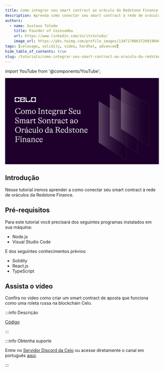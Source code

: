 ```yaml
---
title: Como integrar seu smart contract ao oráculo da Redstone Finance
description: Aprenda como conectar seu smart contract à rede de oráculos da Redstone Finance
authors:
  - name: Gustavo Toledo
    title: Founder of Coinsamba
    url: https://www.linkedin.com/in/itxtoledo/
    image_url: https://pbs.twimg.com/profile_images/1347170863720919040/QMlr-GWc_400x400.jpg
tags: [celosage, solidity, video, hardhat, advanced]
hide_table_of_contents: true
slug: /tutorials/como-integrar-seu-smart-contract-ao-oraculo-da-redstone-finance
---
```


import YouTube from '@components/YouTube';

![header](../src/data-tutorials/showcase/advanced/como-integrar-seu-smart-contract-ao-oraculo-da-redstone-finance.png)

## Introdução

Nesse tutorial iremos aprender a como conectar seu smart contract à rede de oráculos da Redstone Finance.

## Pré-requisitos

Para este tutorial você precisará dos seguintes programas instalados em sua máquina:

- Node.js
- Visual Studio Code

E dos seguintes conhecimentos prévios:

- Solidity
- React.js
- TypeScript

## Assista o vídeo

Confira no video como criar um smart contract de aposta que funciona como uma roleta russa na blockchain Celo.

<YouTube videoId="ULPn1sNzaXg"/>

:::info Descrição

[Código](https://github.com/itxtoledo/celo-sage-examples/tree/main/russian-roulette-solidity)

:::

:::info Obtenha suporte

Entre no [Servidor Discord da Celo](https://chat.celo.org/) ou acesse diretamente o canal em português
[aqui](https://discord.com/channels/600834479145353243/956679819406491708).

:::
